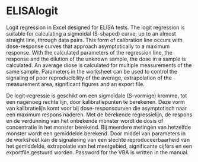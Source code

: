 # ELISAlogit
Logit regression in Excel designed for ELISA tests.
The logit regression is suitable for calculating a sigmoidal (S-shaped) curve, up to an almost straight line, through data pairs. This form of calibration line occurs with dose-response curves that approach asymptotically to a maximum response. 
With the calculated parameters of the regression line, the response and the dilution of the unknown sample, the dose in a sample is calculated. 
An average diose is calculated for multiple measurements of the same sample. Parameters in the worksheet can be used to control the signaling of poor reproducibility of the average, extrapolation of the measurement area, significant figures and an export file.

De logit-regressie is geschikt om een sigmoïdale (S-vormige) kromme, tot een nagenoeg rechte lijn, door kalibratiepunten te berekenen. Deze vorm van kalibratielijn komt voor bij dose-responscurven die asymptotisch naar een maximum respons naderen. Met de berekende regressielijn, de respons en de verdunning van het onbekende monster wordt de dosis of concentratie in het monster berekend. 
Bij meerdere metingen van hetzelfde monster wordt een gemiddelde berekend. Door middel van parameters in de worksheet kan de signalering van een slechte reproduceerbaarheid van het gemiddelde, extrapolatie van het meetgebied, significante cijfers en een exportfile gestuurd worden. 
Password for the VBA is written in the manual.
